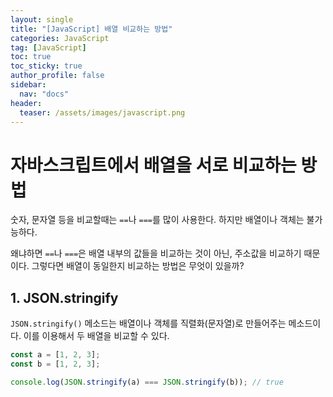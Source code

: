 ```yaml
---
layout: single
title: "[JavaScript] 배열 비교하는 방법"
categories: JavaScript
tag: [JavaScript]
toc: true
toc_sticky: true
author_profile: false
sidebar:
  nav: "docs"
header:
  teaser: /assets/images/javascript.png
---
```


# 자바스크립트에서 배열을 서로 비교하는 방법

숫자, 문자열 등을 비교할때는 `==`나 `===`를 많이 사용한다. 하지만 배열이나 객체는 불가능하다.

왜냐하면 `==`나 `===`은 배열 내부의 값들을 비교하는 것이 아닌, 주소값을 비교하기 때문이다. 그렇다면 배열이 동일한지 비교하는 방법은 무엇이 있을까?

## 1. JSON.stringify

`JSON.stringify()` 메소드는 배열이나 객체를 직렬화(문자열)로 만들어주는 메소드이다. 이를 이용해서 두 배열을 비교할 수 있다.

```js
const a = [1, 2, 3];
const b = [1, 2, 3];

console.log(JSON.stringify(a) === JSON.stringify(b)); // true
```
